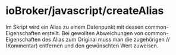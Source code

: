 # ioBroker/javascript/createAlias

Im Skript wird ein Alias zu einem Datenpunkt mit dessen common-Eigenschaften erstellt. 
Bei gewollten Abweichungen von common-Eigenschaften des Alias zum Original muss man die zugehörigen // (Kommentar) entfernen und den gewünschten Wert zuweisen.
